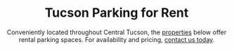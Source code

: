---
title: Tucson Parking for Rent
subtitle: Conveniently located throughout Central Tucson, the <a class="link dim" href="/portfolio">properties</a> below offer rental parking spaces. For availability and pricing, <a class="link dim" href="/contact">contact us today</a>.
mobile: https://vibecdn.azureedge.net/ctpm/mobile_map.jpg
mobileWebp: https://vibecdn.azureedge.net/ctpm/mobile_map.webp
imageL: https://vibecdn.azureedge.net/ctpm/portfolio_map.jpg
webpL: https://vibecdn.azureedge.net/ctpm/portfolio_map.webp
heading: Conveniently located throughout Central Tucson, the properties below offer rental parking spaces. To start renting your monthly or long-term parking stall, contact us today. 
heading2: Learn More About Parking Rentals
subheading:
property:
    - name: E Mable Street
      description: E Mable Street is located just four blocks West from Banner - University Medical Center Tucson. 
      parking: 4
      available: 3
    - name: E 7th Street
      description: East 7th Street is located just one block South of The University of Arizona. 
      parking: 8
      available: 5
    - name: E 6th Street II
      description: East 6th Street II is located just two blocks West from The University of Arizona.
      parking: 1
      available: 1
    - name: N Euclid Avenue
      description: North Euclid Avenue is located just two blocks North West of the University of Arizona. 
      parking: 4
      available: 1
    - name: N 6th Avenue
      description: North 6th Avenue is located eleven blocks West from the University of Arizona.
      parking: 3
      available: 3
    - name: E 5th Street I & II
      description: East 5th Street properties I & II are located just one block West of the University of Arizona
      parking: 8
      available: 0
---